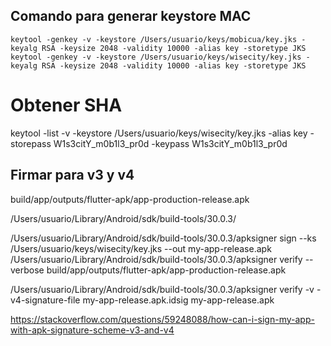
## Comando para generar keystore MAC
	keytool -genkey -v -keystore /Users/usuario/keys/mobicua/key.jks -keyalg RSA -keysize 2048 -validity 10000 -alias key -storetype JKS
  	keytool -genkey -v -keystore /Users/usuario/keys/wisecity/key.jks -keyalg RSA -keysize 2048 -validity 10000 -alias key -storetype JKS

# Obtener SHA

keytool -list -v -keystore /Users/usuario/keys/wisecity/key.jks -alias key -storepass W1s3citY_m0b1l3_pr0d -keypass W1s3citY_m0b1l3_pr0d



## Firmar para v3 y v4

build/app/outputs/flutter-apk/app-production-release.apk

/Users/usuario/Library/Android/sdk/build-tools/30.0.3/

/Users/usuario/Library/Android/sdk/build-tools/30.0.3/apksigner sign --ks /Users/usuario/keys/wisecity/key.jks --out my-app-release.apk
/Users/usuario/Library/Android/sdk/build-tools/30.0.3/apksigner verify --verbose build/app/outputs/flutter-apk/app-production-release.apk


/Users/usuario/Library/Android/sdk/build-tools/30.0.3/apksigner verify -v -v4-signature-file my-app-release.apk.idsig my-app-release.apk

https://stackoverflow.com/questions/59248088/how-can-i-sign-my-app-with-apk-signature-scheme-v3-and-v4